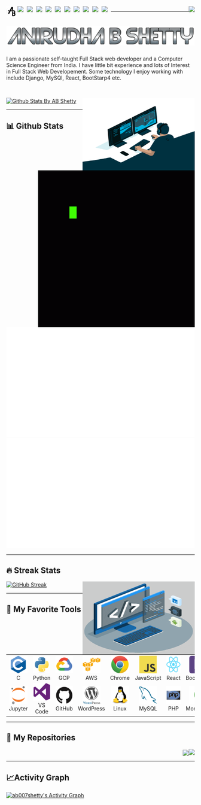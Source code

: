 <a href="https://ab007shetty.github.io/">
  <img align="left"  width="30px" src="logo.png" />
</a>
<a href="https://www.linkedin.com/in/anirudha-b-shetty-29a338111/">
  <img align="left"  width="25px" src="https://image.flaticon.com/icons/png/512/174/174857.png" />
</a>
<a href="https://developers.google.com/profile/u/100233806924265489956">
  <img align="left"  width="25px" src="https://image.flaticon.com/icons/png/512/281/281764.png" />
</a>
<a href="https://ab007shetty.pythonanywhere.com">
  <img align="left"  width="25px" src="https://cdn-icons-png.flaticon.com/512/3959/3959542.png" />
</a>
<a href="https://twitter.com/ab007shetty/">
  <img align="left"  width="25px" src="https://cdn-icons-png.flaticon.com/512/1384/1384065.png" />
</a>
<a href="mailto:ab007shetty@gmail.com">
  <img align="left"  width="25px" src="https://image.flaticon.com/icons/png/512/732/732200.png" />
</a>
<a href="https://www.instagram.com/a.b.shetty/">
  <img align="left"  width="25px" src="https://image.flaticon.com/icons/png/512/2111/2111463.png" />
</a>
<a href="https://scholar.google.com/citations?user=i1vJxMYAAAAJ">
  <img align="left"  width="25px" src="https://cdn.icon-icons.com/icons2/2108/PNG/512/google_scholar_icon_130918.png" />
</a>
<a href="https://www.credly.com/users/anirudha-b-shetty/badges">
  <img align="left"  width="25px" src="https://cdn-icons-png.flaticon.com/512/1378/1378577.png" />
</a>
<a href="https://gist.github.com/ab007shetty">
  <img align="left"  width="25px" src="https://cdn-icons-png.flaticon.com/512/733/733553.png" />
</a>
<a href="https://www.qwiklabs.com/public_profiles/a71f17d6-36af-4e30-b70f-8771bf211324">
  <img align="left"  width="25px" src="https://encrypted-tbn0.gstatic.com/images?q=tbn:ANd9GcQ-qeYbCcjfEiqEaooVhmw_iuKuCka_ZsYyCt7zbnoFXDbDYZeu1rFMGE7gjBv7zC1FszA&usqp=CAU" />
</a>

<img align="right" src="https://visitor-badge.laobi.icu/badge?page_id=ab007shetty.ab007shetty">
<hr>

<h1 align="left">
  <img src="https://github.com/ab007shetty/ab007shetty/blob/main/6.png"" width="">
</h1>

 I am a passionate self-taught Full Stack web developer and a Computer Science Engineer from India.
 I have little bit experience and lots of Interest in Full Stack Web Developement.
 Some technology I enjoy working  with include Django, MySQl, React, BootStarp4 etc.

<br>


<div>
  <img align="right" alt="GIF" src="https://github.com/ab007shetty/ab007shetty/blob/main/code.gif" width="300" height="194" />
  
 [![Github Stats By AB Shetty](https://github-readme-stats.vercel.app/api?username=ab007shetty&show_icons=true&hide_border=true&title_color=423&count_private=true&line_height=25&text_color=000&icon_color=fff&bg_color=345,52fa5a,4dfcff,c64dff&theme=graywhite)](https://ab007shetty.github.io/)

</div>
<hr> 
  
 
## 📊 Github Stats
<div>
      <img align="right" alt="GIF" src="https://github.com/ab007shetty/ab007shetty/blob/main/escr.gif" width="419" height="" />

  
<a align="left" href='https://github.com/ab007shetty/github-stats'>

![Stats Overview](https://github.com/ab007shetty/github-stats/blob/main/generated/overview.svg)
![Most Used Languages](https://github.com/ab007shetty/github-stats/blob/main/generated/languages.svg)

</a>


</div>
<hr>

## 🔥 Streak Stats
<div >
    <img align="right" alt="GIF" src="https://github.com/ab007shetty/ab007shetty/blob/main/tech.gif" width="300" height="195" />

 [![GitHub Streak](https://github-readme-streak-stats.herokuapp.com/?user=ab007shetty&theme=monokai-metallian&hide_border=true)](https://github.com/ab007shetty/)

</div>
<hr>
 
 ## 💖 My Favorite Tools

<div>
<table>
  <tr>
    <td align="center" width="96">
      <a href="#">
        <img src="https://github.com/devicons/devicon/blob/master/icons/c/c-original.svg" width="48" height="48" alt="C" />
      </a>
      <br>C
    </td>
    <td align="center" width="96">
      <a href="#">
        <img src="https://github.com/devicons/devicon/blob/master/icons/python/python-original.svg" width="48" height="48" alt="Python" />
      </a>
      <br>Python
    </td>
    <td align="center" width="96">
      <a href="#">
        <img src="https://github.com/devicons/devicon/blob/master/icons/googlecloud/googlecloud-original.svg" width="48" height="48" alt="GCP" />
      </a>
      <br>GCP
    </td>
    <td align="center" width="96">
      <a href="#">
        <img src="https://github.com/devicons/devicon/blob/master/icons/amazonwebservices/amazonwebservices-original.svg" width="48" height="48" alt="AWS" />
      </a>
      <br>AWS
    </td>
    <td align="center" width="96">
      <a href="#">
        <img src="https://github.com/devicons/devicon/blob/master/icons/chrome/chrome-original.svg" width="48" height="48" alt="Chrome" />
      </a>
      <br>Chrome
    </td>
    <td align="center" width="96">
      <a href="#">
        <img src="https://github.com/devicons/devicon/blob/master/icons/javascript/javascript-original.svg" width="48" height="48" alt="JavaScript" />
      </a>
      <br>JavaScript
    </td>
    <td align="center" width="96">
      <a href="#">
        <img src="https://github.com/devicons/devicon/blob/master/icons/react/react-original.svg" width="48" height="48" alt="React" />
      </a>
      <br>React
    </td>
    <td align="center" width="96">
      <a href="#">
        <img src="https://github.com/devicons/devicon/blob/master/icons/bootstrap/bootstrap-plain.svg" width="48" height="48" alt="Bootstrap" />
      </a>
      <br>BootStrap
    </td>
    <td align="center" width="96">
      <a href="#">
        <img src="https://github.com/devicons/devicon/blob/master/icons/django/django-original.svg" width="48" height="48" alt="Django" />
      </a>
      <br>Django
    </td>
  </tr>
  <tr>
    <td align="center" width="96"> 
      <a href="#">
        <img src="https://github.com/devicons/devicon/blob/master/icons/jupyter/jupyter-original.svg" width="48" height="48" alt="jupyter" />
      </a>
      <br>Jupyter
    </td>
    <td align="center" width="96">
      <a href="#">
        <img src="https://github.com/devicons/devicon/blob/master/icons/visualstudio/visualstudio-plain.svg" width="48" height="48" alt="VS" />
      </a>
      <br>VS Code
    </td>
    <td align="center"  width="96">
      <a href="#">
        <img src="https://github.com/devicons/devicon/blob/master/icons/github/github-original.svg" width="48" height="48" alt="GitHub" />
      </a>
      <br>GitHub
    </td>
    <td align="center"  width="96">
      <a href="#">
        <img src="https://github.com/devicons/devicon/blob/master/icons/wordpress/wordpress-original.svg" width="48" height="48" alt="WordPress" />
      </a>
      <br>WordPress
    </td>
    <td align="center" width="96">
      <a href="#">
        <img src="https://github.com/devicons/devicon/blob/master/icons/linux/linux-original.svg" width="48" height="48" alt="Linux" />
      </a>
      <br>Linux
    </td>
    <td align="center"  width="96">
      <a href="#">
        <img src="https://github.com/devicons/devicon/blob/master/icons/mysql/mysql-original.svg" width="48" height="48" alt="MySQL" />
      </a>
      <br>MySQL
    </td>
    <td align="center" width="96">
      <a href="#">
        <img src="https://github.com/devicons/devicon/blob/master/icons/php/php-original.svg" width="48" height="48" alt="php" />
      </a>
      <br>PHP
    </td>
    <td align="center" width="96">
      <a href="#">
        <img src="https://github.com/devicons/devicon/blob/master/icons/mongodb/mongodb-original.svg" width="48" height="48" alt="MongoDB" />
      </a>
      <br>MongoDB
    </td>
    <td align="center" width="96">
      <a href="#">
        <img src="https://github.com/devicons/devicon/blob/master/icons/nodejs/nodejs-original.svg" width="48" height="48" alt="node" />
      </a>
      <br>NodeJS
    </td>
  </tr>
</table>
</div>
<hr>

 
 
 ## 📘 My Repositories

  
<div align="right"> 
<a href="https://github.com/ab007shetty/dj4e">
  <img align="center" src="https://github-readme-stats.vercel.app/api/pin/?username=ab007shetty&repo=dj4e&show_icons=true&title_color=fff&icon_color=79ff97&text_color=9f9f9f&bg_color=151515" />
</a> 
  
<a href="https://github.com/ab007shetty/eclassroom-django">
  <img align="right" src="https://github-readme-stats.vercel.app/api/pin/?username=ab007shetty&repo=eclassroom-django&show_icons=true&title_color=fff&icon_color=79ff97&text_color=9f9f9f&bg_color=151515" />
</a>

</div>
<hr>




## 📈Activity Graph

<a href="https://github.com/ab007shetty/"><img alt="ab007shetty's Activity Graph" src="https://activity-graph.herokuapp.com/graph?username=ab007shetty&bg_color=1F222E&color=F8D866&line=F85D7F&point=FFFFFF&hide_border=true" /></a>
